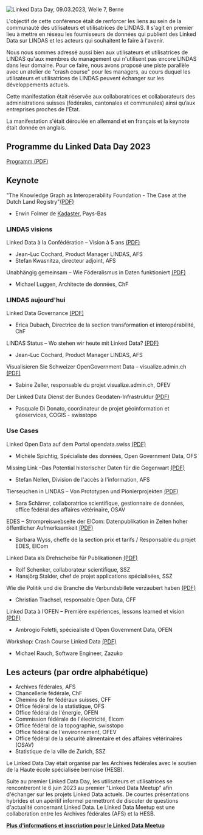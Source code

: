 ![Linked Data Day, 09.03.2023, Welle 7, Berne](/static-assets/img/linked-data-day-2023.jpg)

L'objectif de cette conférence était de renforcer les liens au sein de la communauté des utilisateurs et utilisatrices de LINDAS. Il s'agit en premier lieu à mettre en réseau les fournisseurs de données qui publient des Linked Data sur LINDAS et les acteurs qui souhaitent le faire à l'avenir.

Nous nous sommes adressé aussi bien aux utilisateurs et utilisatrices de LINDAS qu'aux membres du management qui n'utilisent pas encore LINDAS dans leur domaine. Pour ce faire, nous avons proposé une piste parallèle avec un atelier de "crash course" pour les managers, au cours duquel les utilisateurs et utilisatrices de LINDAS peuvent échanger sur les développements actuels.

Cette manifestation était réservée aux collaboratrices et collaborateurs des administrations suisses (fédérales, cantonales et communales) ainsi qu’aux entreprises proches de l'État.

La manifestation s'était déroulée en allemand et en français et la keynote était donnée en anglais.

## Programme du Linked Data Day 2023

[Programm (PDF)](https://www.bfh.ch/dam/jcr:4e18ab84-3f0f-4a71-9e1e-141d4cb90048/Linked-Data-Day-2023-Programm.pdf)

## Keynote 

"The Knowledge Graph as Interoperability Foundation - The Case at the Dutch Land Registry"[(PDF)](https://www.bfh.ch/dam/jcr:b9c523df-9e07-4ea9-bf50-19df066d5b22/01_Linked-Data-Day-Keynote-Erwin-Folmer.pdf)

- Erwin Folmer de [Kadaster](https://www.kadaster.nl/about-us "dieser Link führt zu Kadaster!"), Pays-Bas

### LINDAS visions

Linked Data à la Confédération – Vision à 5 ans [(PDF)](https://www.bfh.ch/dam/jcr:0163b853-5633-4e8b-9f38-2e9d1d71cc6f/02_Linked-Data-Day-Cochard-Kwasnitza-Vision-5-ans.pdf)
- Jean-Luc Cochard, Product Manager LINDAS, AFS
- Stefan Kwasnitza, directeur adjoint, AFS

Unabhängig gemeinsam – Wie Föderalismus in Daten funktioniert [(PDF)](https://www.bfh.ch/dam/jcr:95d1421f-7d66-433a-b9ea-3caddfd5813d/03_Linked-Data-Day-Luggen-Unabh%C3%A4nig-gemeinsam.pdf)
- Michael Luggen, Architecte de données, ChF

### LINDAS aujourd'hui

Linked Data Governance [(PDF)](https://www.bfh.ch/dam/jcr:db5966ca-ee12-437b-a50e-7116b1ae1931/04-Linked-Data-Day-Dubach-Linked-Data-Governance.pdf)
- Erica Dubach, Directrice de la section transformation et interopérabilité, ChF

LINDAS Status – Wo stehen wir heute mit Linked Data? [(PDF)](https://www.bfh.ch/dam/jcr:1aafc900-d3f5-4476-b6f6-d21f5063ec4b/05_Linked-Data-Day-Cochard-LINDAS-Status.pdf)
- Jean-Luc Cochard, Product Manager LINDAS, AFS

Visualisieren Sie Schweizer OpenGovernment Data – visualize.admin.ch [(PDF)](https://www.bfh.ch/dam/jcr:3b4a1ba1-10be-4c4c-a8a9-0322ae4830f5/06_Linked-Data-Day-Zeller-visualize.admin.ch.pdf)
- Sabine Zeller, responsable du projet visualize.admin.ch, OFEV

Der Linked Data Dienst der Bundes Geodaten-Infrastruktur [(PDF)](https://www.bfh.ch/dam/jcr:9b596cd9-402a-4618-9435-be82fe91ae6b/07_Linked-Data-Day-DiDonato-Geodaten-Infrastruktur.pdf)
- Pasquale Di Donato, coordinateur de projet géoinformation et géoservices, COGIS - swisstopo

### Use Cases

Linked Open Data auf dem Portal opendata.swiss [(PDF)](https://www.bfh.ch/dam/jcr:0e6beba2-b5f5-46a4-bec9-7ce688a2a02a/08_Linked-Data-Day-Spichtig-opendata.swiss.pdf)
- Michèle Spichtig, Spécialiste des données, Open Government Data, OFS

Missing Link –Das Potential historischer Daten für die Gegenwart [(PDF)](https://www.bfh.ch/dam/jcr:354171f5-1318-4e4b-bfa9-126d9b9630c2/09_Linked-Data-Day-Nellen-Missing-Link.pdf)
- Stefan Nellen, Division de l'accès à l'information, AFS

Tierseuchen in LINDAS – Von Prototypen und Pionierprojekten [(PDF)](https://www.bfh.ch/dam/jcr:cbcd4cd4-081a-4d48-ab75-6b8f6c42004a/10_Linked-Data-Day-Sch%C3%A4rrer-Tierseuchen.pdf)
- Sara Schärrer, collaboratrice scientifique, gestionnaire de données, office fédéral des affaires vétérinaire, OSAV

EDES – Strompreiswebseite der ElCom: Datenpublikation in Zeiten hoher öffentlicher Aufmerksamkeit [(PDF)](https://www.bfh.ch/dam/jcr:bbaa98b6-861c-4308-a4b7-b919b30604e7/11_Linked-Data-Day-Wyss-Strompreiswebseite.pdf)
- Barbara Wyss, cheffe de la section prix et tarifs / Responsable du projet EDES, ElCom

Linked Data als Drehscheibe für Publikationen [(PDF)](https://www.bfh.ch/dam/jcr:a7d3d0e4-8430-4862-b867-b73638c8503f/12_Linked-Data-Day-Stalder-Schenker-Drehscheibe-f%C3%BCr-Publikationen.pdf)
- Rolf Schenker, collaborateur scientifique, SSZ
- Hansjörg Stalder, chef de projet applications spécialisées, SSZ

Wie die Politik und die Branche die Verbundsbillete verzaubert haben [(PDF)](https://www.bfh.ch/dam/jcr:da8d8faf-7ae7-4896-8e08-d03b0fb17a0e/13_Linked-Data-Day-Trachsel-Verbundsbillete.pdf)
- Christian Trachsel, responsable Open Data, CFF

Linked Data à l’OFEN – Première expériences, lessons learned et vision [(PDF)](https://www.bfh.ch/dam/jcr:b18bbed7-b002-4d15-a024-ed8285adb918/14_Linked-Data-Day-Foletti-Lessons-Learned-Vision.pdf)
- Ambrogio Foletti, spéciealiste d'Open Government Data, OFEN

Workshop: Crash Course Linked Data [(PDF)](https://presentations.zazuko.com/linked-data-day-2023)
- Michael Rauch, Software Engineer, Zazuko

## Les acteurs (par ordre alphabétique)

- Archives fédérales, AFS
- Chancellerie fédérale, ChF
- Chemins de fer fédéraux suisses, CFF
- Office fédéral de la statistique, OFS
- Office fédéral de l'énergie, OFEN
- Commission fédérale de l'électricité, Elcom
- Office fédéral de la topographie, swisstopo
- Office fédéral de l'environnement, OFEV
- Office fédéral de la sécurité alimentaire et des affaires vétérinaires (OSAV)
- Statistique de la ville de Zurich, SSZ

Le Linked Data Day était organisé par les Archives fédérales avec le soutien de la Haute école spécialisée bernoise (HESB).

Suite au premier Linked Data Day, les utilisateurs et utilisatrices se rencontreront le 6 juin 2023 au premier "Linked Data Meetup" afin d'échanger sur les projets Linked Data actuels. De courtes présentations hybrides et un apéritif informel permettront de discuter de questions d'actualité concernant Linked Data. Le Linked Data Meetup est une collaboration entre les Archives fédérales (AFS) et la HESB.

**[Plus d'informations et inscription pour le Linked Data Meetup](https://www.bfh.ch/wirtschaft/de/themen/linked-data-meetup/)**
